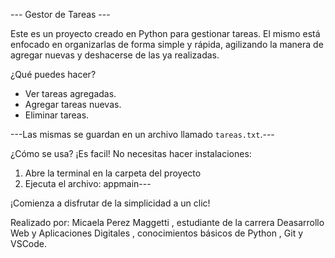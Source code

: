 --- Gestor de Tareas ---

Este es un proyecto creado en Python para gestionar tareas.
El mismo está enfocado en organizarlas de forma simple y rápida, agilizando la manera de agregar nuevas y deshacerse de las ya realizadas.

¿Qué puedes hacer?

- Ver tareas agregadas.
- Agregar tareas nuevas.
- Eliminar tareas.

---Las mismas se guardan en un archivo llamado `tareas.txt`.---

 ¿Cómo se usa? ¡Es facil! No necesitas hacer instalaciones: 

1. Abre la terminal en la carpeta del proyecto
2. Ejecuta el archivo:
appmain---

¡Comienza a disfrutar de la simplicidad a un clic!


Realizado por: 
Micaela Perez Maggetti , estudiante de la carrera Deasarrollo Web y Aplicaciones Digitales , conocimientos básicos de Python , Git y VSCode.
